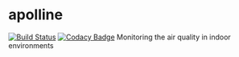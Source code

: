 # apolline
[![Build Status](https://travis-ci.org/Spirals-Team/apolline.svg?branch=sprint1%2Fissue9)](https://travis-ci.org/Spirals-Team/apolline)
[![Codacy Badge](https://www.codacy.com/project/badge/6ae0421906c14389b5abd69323d4d101)](https://www.codacy.com/app/thomas-vincent-59260/apolline)
Monitoring the air quality in indoor environments
